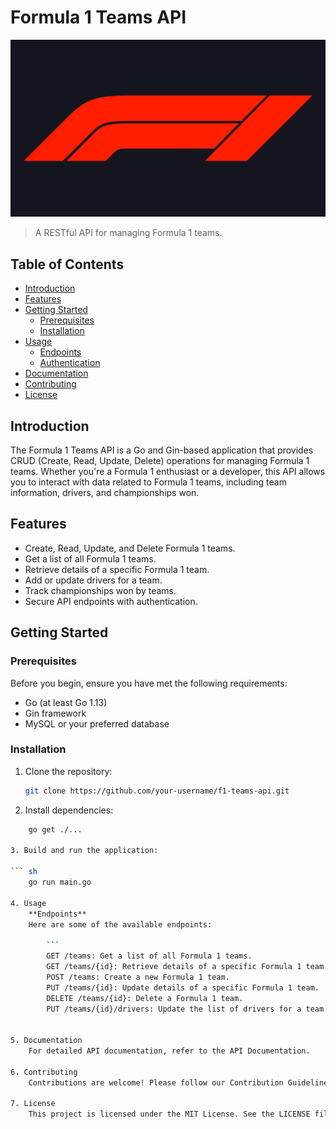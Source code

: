 # Formula 1 Teams API

![Formula 1 Logo](assets/f1_logo.png)
> A RESTful API for managing Formula 1 teams.

## Table of Contents

- [Introduction](#introduction)
- [Features](#features)
- [Getting Started](#getting-started)
  - [Prerequisites](#prerequisites)
  - [Installation](#installation)
- [Usage](#usage)
  - [Endpoints](#endpoints)
  - [Authentication](#authentication)
- [Documentation](#documentation)
- [Contributing](#contributing)
- [License](#license)

## Introduction

The Formula 1 Teams API is a Go and Gin-based application that provides CRUD (Create, Read, Update, Delete) operations for managing Formula 1 teams. Whether you're a Formula 1 enthusiast or a developer, this API allows you to interact with data related to Formula 1 teams, including team information, drivers, and championships won.

## Features

- Create, Read, Update, and Delete Formula 1 teams.
- Get a list of all Formula 1 teams.
- Retrieve details of a specific Formula 1 team.
- Add or update drivers for a team.
- Track championships won by teams.
- Secure API endpoints with authentication.

## Getting Started

### Prerequisites

Before you begin, ensure you have met the following requirements:

- Go (at least Go 1.13)
- Gin framework
- MySQL or your preferred database

### Installation

1. Clone the repository:

   ```sh
   git clone https://github.com/your-username/f1-teams-api.git

2. Install dependencies:

``` sh
    go get ./...

3. Build and run the application:

``` sh
    go run main.go

4. Usage
    **Endpoints**
    Here are some of the available endpoints:

        ```
        GET /teams: Get a list of all Formula 1 teams.
        GET /teams/{id}: Retrieve details of a specific Formula 1 team.
        POST /teams: Create a new Formula 1 team.
        PUT /teams/{id}: Update details of a specific Formula 1 team.
        DELETE /teams/{id}: Delete a Formula 1 team.
        PUT /teams/{id}/drivers: Update the list of drivers for a team.


5. Documentation
    For detailed API documentation, refer to the API Documentation.

6. Contributing
    Contributions are welcome! Please follow our Contribution Guidelines.

7. License
    This project is licensed under the MIT License. See the LICENSE file for details.

